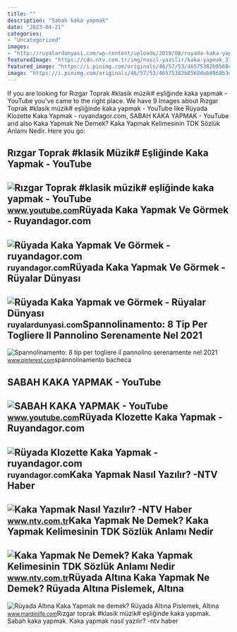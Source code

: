 ```yaml
---
title: ""
description: "Sabah kaka yapmak"
date: "2023-04-21"
categories:
- "Uncategorized"
images:
- "http://ruyalardunyasi.com/wp-content/uploads/2019/08/ruyada-kaka-yapmak-ve-gormek.jpg"
featuredImage: "https://cdn.ntv.com.tr/img/nasil-yazilir/kaka-yapmak_37463.jpg"
featured_image: "https://i.pinimg.com/originals/46/57/53/46575382b8568deb8960b3d6752c5c0f.jpg"
image: "https://i.pinimg.com/originals/46/57/53/46575382b8568deb8960b3d6752c5c0f.jpg"
---
```


If you are looking for Rızgar Toprak #klasik müzik# eşliğinde kaka yapmak - YouTube you've came to the right place. We have 9 Images about Rızgar Toprak #klasik müzik# eşliğinde kaka yapmak - YouTube like Rüyada Klozette Kaka Yapmak - ruyandagor.com, SABAH KAKA YAPMAK - YouTube and also Kaka Yapmak Ne Demek? Kaka Yapmak Kelimesinin TDK Sözlük Anlamı Nedir. Here you go:

Rızgar Toprak #klasik Müzik# Eşliğinde Kaka Yapmak - YouTube
------------------------------------------------------------

 ![Rızgar Toprak #klasik müzik# eşliğinde kaka yapmak - YouTube](https://i.ytimg.com/vi/yMwH1bhdmoU/hq2.jpg?sqp=-oaymwEoCOADEOgC8quKqQMcGADwAQH4AYwCgALgA4oCDAgAEAEYZSBeKFMwDw==&rs=AOn4CLATVwnnpXnz2VcVgjMmeJLtFo2TnQ) <small>www.youtube.com</small>Rüyada Kaka Yapmak Ve Görmek - Ruyandagor.com
---------------------------------------------

 ![Rüyada Kaka Yapmak Ve Görmek - ruyandagor.com](https://images.ruyandagor.com/2017/04/kaka-yapmak-ve-gormek-1533.jpg) <small>ruyandagor.com</small>Rüyada Kaka Yapmak Ve Görmek - Rüyalar Dünyası
----------------------------------------------

 ![Rüyada Kaka Yapmak ve Görmek - Rüyalar Dünyası](http://ruyalardunyasi.com/wp-content/uploads/2019/08/ruyada-kaka-yapmak-ve-gormek.jpg) <small>ruyalardunyasi.com</small>Spannolinamento: 8 Tip Per Togliere Il Pannolino Serenamente Nel 2021
---------------------------------------------------------------------

 ![Spannolinamento: 8 tip per togliere il pannolino serenamente nel 2021](https://i.pinimg.com/originals/46/57/53/46575382b8568deb8960b3d6752c5c0f.jpg) <small>www.pinterest.com</small>spannolinamento bacheca

SABAH KAKA YAPMAK - YouTube
---------------------------

 ![SABAH KAKA YAPMAK - YouTube](https://i.ytimg.com/vi/Njva8EdKNXw/hq2.jpg?sqp=-oaymwEoCOADEOgC8quKqQMcGADwAQH4AbYIgAKAD4oCDAgAEAEYciBTKEEwDw==&rs=AOn4CLAgPjKnQ6-9PSyUrTRQzb3TTLZRng) <small>www.youtube.com</small>Rüyada Klozette Kaka Yapmak - Ruyandagor.com
--------------------------------------------

 ![Rüyada Klozette Kaka Yapmak - ruyandagor.com](https://images.ruyandagor.com/2017/05/klozette-kaka-yapmak-2142.jpg) <small>ruyandagor.com</small>Kaka Yapmak Nasıl Yazılır? -NTV Haber
-------------------------------------

 ![Kaka Yapmak Nasıl Yazılır? -NTV Haber](https://cdn.ntv.com.tr/img/nasil-yazilir/kaka-yapmak_37463.jpg) <small>www.ntv.com.tr</small>Kaka Yapmak Ne Demek? Kaka Yapmak Kelimesinin TDK Sözlük Anlamı Nedir
---------------------------------------------------------------------

 ![Kaka Yapmak Ne Demek? Kaka Yapmak Kelimesinin TDK Sözlük Anlamı Nedir](https://cdn.ntv.com.tr/img/ne-demek/kaka-yapmak_37463.jpg) <small>www.ntv.com.tr</small>Rüyada Altına Kaka Yapmak Ne Demek? Rüyada Altına Pislemek, Altına
------------------------------------------------------------------

 ![Rüyada Altına Kaka Yapmak ne demek? Rüyada Altına Pislemek, Altına](https://www.mardinlife.com/uploads/2021/07/ruyada-altina-kaka-yapmak-ne-demek-ruyada-altina-pislemek-altina-kacirmak-bokunu-gormek-ne-anlama-gelir-64825.png?234234.234234) <small>www.mardinlife.com</small>Rızgar toprak #klasik müzik# eşliğinde kaka yapmak. Sabah kaka yapmak. Kaka yapmak nasıl yazılır? -ntv haber
